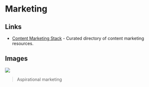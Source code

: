 # Marketing

## Links

* [Content Marketing Stack](http://www.contentmarketingstack.co/) - Curated directory of content marketing resources.

## Images

![](https://i.imgur.com/ZVPjkzh.png)

> Aspirational marketing

